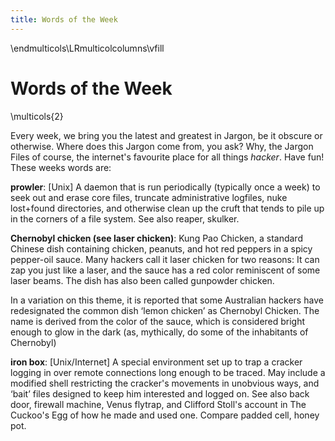 ```yaml
---
title: Words of the Week
---
```


\endmulticols\LRmulticolcolumns\vfill

Words of the Week
=================

\multicols{2}

Every week, we bring you the latest and greatest in Jargon, be it obscure or otherwise. Where does this Jargon come from, you ask? Why, the Jargon Files of course, the internet's favourite place for all things *hacker*. Have fun! These weeks words are:


**prowler**: [Unix] A daemon that is run periodically (typically once a week) to seek out and erase core files, truncate administrative logfiles, nuke lost+found directories, and otherwise clean up the cruft that tends to pile up in the corners of a file system. See also reaper, skulker.

**Chernobyl chicken (see laser chicken)**:  Kung Pao Chicken, a standard Chinese dish containing chicken, peanuts, and hot red peppers in a spicy pepper-oil sauce. Many hackers call it laser chicken for two reasons: It can zap you just like a laser, and the sauce has a red color reminiscent of some laser beams. The dish has also been called gunpowder chicken.

In a variation on this theme, it is reported that some Australian hackers have redesignated the common dish ‘lemon chicken’ as Chernobyl Chicken. The name is derived from the color of the sauce, which is considered bright enough to glow in the dark (as, mythically, do some of the inhabitants of Chernobyl)


**iron box**: [Unix/Internet] A special environment set up to trap a cracker logging in over remote connections long enough to be traced. May include a modified shell restricting the cracker's movements in unobvious ways, and ‘bait’ files designed to keep him interested and logged on. See also back door, firewall machine, Venus flytrap, and Clifford Stoll's account in The Cuckoo's Egg of how he made and used one. Compare padded cell, honey pot.

